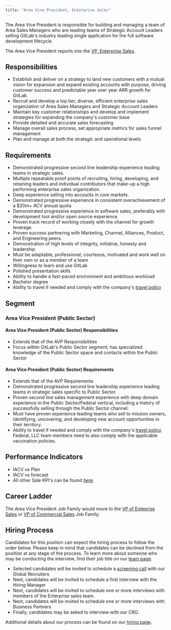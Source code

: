```yaml
---
title: "Area Vice President, Enterprise Sales"
---
```


The Area Vice President is responsible for building and managing a team of Area Sales Managers who are leading teams of Strategic Account Leaders selling GitLab's industry leading single application for the full software development lifecycle.

The Area Vice President reports into the [VP, Enterprise Sales](/job-families/sales/vp-enterprise-sales/).

## Responsibilities

- Establish and deliver on a strategy to land new customers with a mutual vision for expansion and expand existing accounts with purpose, driving customer success and predictable year over year ARR growth for GitLab.
- Recruit and develop a top tier, diverse, efficient enterprise sales organization of Area Sales Managers and Strategic Account Leaders
- Maintain key customer relationships and develop and implement strategies for expanding the company's customer base
- Provide detailed and accurate sales forecasting
- Manage overall sales process, set appropriate metrics for sales funnel management
- Plan and manage at both the strategic and operational levels

## Requirements

- Demonstrated progressive second line leadership experience leading teams in strategic sales.
- Multiple repeatable proof points of recruiting, hiring, developing, and retaining leaders and individual contributors that make-up a high performing enterprise sales organization.
- Deep experience selling into accounts in core markets.
- Demonstrated progressive experience in consistent overachievement of a $20m+ ACV annual quota
- Demonstrated progressive experience in software sales, preferably with development tool and/or open source experience
- Proven track record of working closely with the channel for growth leverage.
- Proven success partnering with Marketing, Channel, Alliances, Product, and Engineering peers.
- Demonstration of high levels of integrity, initiative, honesty and leadership
- Must be adaptable, professional, courteous, motivated and work well on their own or as a member of a team
- Willingness to learn and use GitLab
- Polished presentation skills
- Ability to handle a fast-paced environment and ambitious workload
- Bachelor degree
- Ability to travel if needed and comply with the company's [travel policy](/handbook/finance/travel/)

## Segment

### Area Vice President (Public Sector)

#### Area Vice President (Public Sector) Responsibilities

- Extends that of the AVP Responsibilities
- Focus within GitLab's Public Sector segment; has specialized knowledge of the Public Sector space and contacts within the Public Sector

#### Area Vice President (Public Sector) Requirements

- Extends that of the AVP Requirements
- Demonstrated progressive second line leadership experience leading teams in strategic sales specific to Public Sector.
- Proven second line sales management experience with deep domain experience in the Public Sector/Federal vertical, including a history of successfully selling through the Public Sector channel.
- Must have proven experience leading teams who sell to mission owners, identifying, uncovering, and developing new account opportunities in their territory.
- Ability to travel if needed and comply with the company's [travel policy](/handbook/finance/travel/#travel-guidance-covid-19). Federal, LLC team members need to also comply with the applicable vaccination policies.

## Performance Indicators

- IACV vs Plan
- IACV vs forecast
- All other Sale KPI's can be found [here](https://internal.gitlab.com/handbook/company/performance-indicators/sales/#kpi-summary).

## Career Ladder

The Area Vice President Job Family would move to the [VP of Enteprise Sales](/job-families/sales/vp-enterprise-sales/) or [VP of Commercial Sales](/job-families/sales/vp-of-commercial-sales/) Job Family.

## Hiring Process

Candidates for this position can expect the hiring process to follow the order below. Please keep in mind that candidates can be declined from the position at any stage of the process. To learn more about someone who may be conducting the interview, find their job title on our [team page](/handbook/company/team/).

- Selected candidates will be invited to schedule a [screening call](/handbook/hiring/candidate-faq/#screening-call) with our Global Recruiters
- Next, candidates will be invited to schedule a first interview with the Hiring Manager
- Next, candidates will be invited to schedule one or more interviews with members of the Enterprise sales team.
- Next, candidates will be invited to schedule one or more interviews with Business Partners
- Finally, candidates may be asked to interview with our CRO.

Additional details about our process can be found on our [hiring page](/handbook/hiring/).
